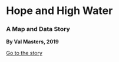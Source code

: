 # Hope and High Water
### A Map and Data Story

**By Val Masters, 2019**

[Go to the story](https://nbviewer.jupyter.org/github/valhella/highwater/blob/master/Louisiana_Edit.ipynb)







